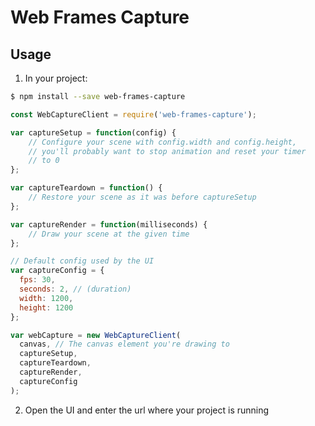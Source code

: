 # Web Frames Capture

## Usage

1. In your project:

```bash
$ npm install --save web-frames-capture
````

````javascript
const WebCaptureClient = require('web-frames-capture');

var captureSetup = function(config) {
    // Configure your scene with config.width and config.height,
    // you'll probably want to stop animation and reset your timer
    // to 0
};

var captureTeardown = function() {
    // Restore your scene as it was before captureSetup
};

var captureRender = function(milliseconds) {
    // Draw your scene at the given time
};

// Default config used by the UI
var captureConfig = {
  fps: 30,
  seconds: 2, // (duration)
  width: 1200,
  height: 1200
};

var webCapture = new WebCaptureClient(
  canvas, // The canvas element you're drawing to
  captureSetup,
  captureTeardown,
  captureRender,
  captureConfig
);

````

2. Open the UI and enter the url where your project is running
